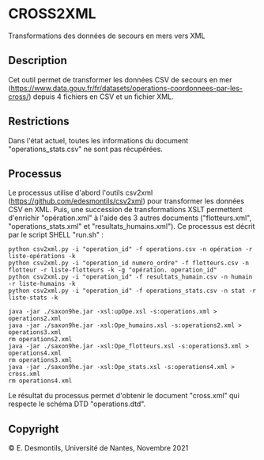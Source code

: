 # CROSS2XML
 Transformations des données de secours en mers vers XML

## Description

Cet outil permet de transformer les données CSV de secours en mer (https://www.data.gouv.fr/fr/datasets/operations-coordonnees-par-les-cross/) depuis 4 fichiers en CSV et un fichier XML. 

## Restrictions

Dans l'état actuel, toutes les informations du document "operations_stats.csv" ne sont pas récupérées.

## Processus

Le processus utilise d'abord l'outils csv2xml (https://github.com/edesmontils/csv2xml) pour transformer les données CSV en XML. Puis, une succession de transformations XSLT permettent d'enrichir "opération.xml" à l'aide des 3 autres documents ("flotteurs.xml", "operations_stats.xml" et "resultats_humains.xml"). Ce processus est décrit par le script SHELL "run.sh" :

```shell
python csv2xml.py -i "operation_id" -f operations.csv -n opération -r liste-opérations -k
python csv2xml.py -i "operation_id numero_ordre" -f flotteurs.csv -n flotteur -r liste-flotteurs -k -g "opération. operation_id"
python csv2xml.py -i "operation_id" -f resultats_humain.csv -n humain -r liste-humains -k
python csv2xml.py -i "operation_id" -f operations_stats.csv -n stat -r liste-stats -k

java -jar ./saxon9he.jar -xsl:upOpe.xsl -s:operations.xml > operations2.xml
java -jar ./saxon9he.jar -xsl:Ope_humains.xsl -s:operations2.xml > operations3.xml
rm operations2.xml
java -jar ./saxon9he.jar -xsl:Ope_flotteurs.xsl -s:operations3.xml > operations4.xml
rm operations3.xml
java -jar ./saxon9he.jar -xsl:Ope_stats.xsl -s:operations4.xml > cross.xml
rm operations4.xml
```

Le résultat du processus permet d'obtenir le document "cross.xml" qui respecte le schéma DTD "operations.dtd".

## Copyright

© E. Desmontils, Université de Nantes, Novembre 2021

